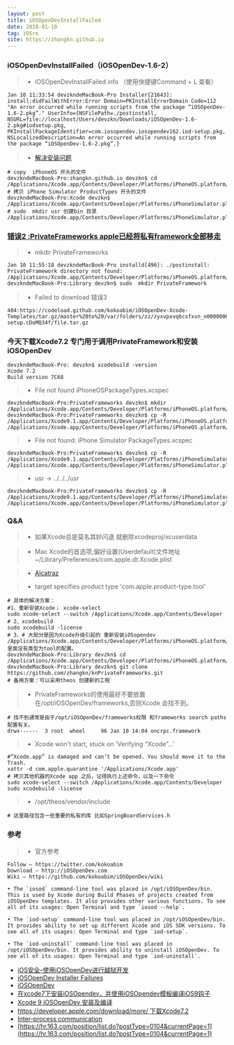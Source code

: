 ```yaml
---
layout: post
title: iOSOpenDevInstallFailed
date: 2018-01-10
tag: iOSre
site: https://zhangkn.github.io
---
```



###  iOSOpenDevInstallFailed（iOSOpenDev-1.6-2）


>* iOSOpenDevInstallFailed info （使用快捷键Command + L 查看）
```
Jan 10 11:33:54 devzkndeMacBook-Pro Installer[21643]: install:didFailWithError:Error Domain=PKInstallErrorDomain Code=112 "An error occurred while running scripts from the package “iOSOpenDev-1.6-2.pkg”." UserInfo={NSFilePath=./postinstall, NSURL=file://localhost/Users/devzkn/Downloads/iOSOpenDev-1.6-2.pkg#iodsetup.pkg, PKInstallPackageIdentifier=com.iosopendev.iosopendev162.iod-setup.pkg, NSLocalizedDescription=An error occurred while running scripts from the package “iOSOpenDev-1.6-2.pkg”.}
```

>* [解决安装问题](https://github.com/zhangkn/iosOpenDev)
```
# copy  iPhoneOS 开头的文件
devzkndeMacBook-Pro:zhangkn.github.io devzkn$ cd /Applications/Xcode.app/Contents/Developer/Platforms/iPhoneOS.platform/Developer/Library/Xcode/Specifications 
# 拷贝 iPhone Simulator ProductTypes 开头的文件
devzkndeMacBook-Pro:Xcode devzkn$ /Applications/Xcode.app/Contents/Developer/Platforms/iPhoneSimulator.platform/Developer/Library/Xcode/Specifications 
# sudo  mkdir usr 创建bin 目录
/Applications/Xcode.app/Contents/Developer/Platforms/iPhoneSimulator.platform/Developer/usr/bin
```

### [错误2 :PrivateFrameworks apple已经将私有framework全部移走](https://github.com/zhangkn/knPrivateFrameworks)

>*  mkdir PrivateFrameworks
```
Jan 10 11:55:18 devzkndeMacBook-Pro installd[496]: ./postinstall: PrivateFramework directory not found: /Applications/Xcode.app/Contents/Developer/Platforms/iPhoneOS.platform/Developer/SDKs/iPhoneOS11.1.sdk/System/Library/PrivateFrameworks
devzkndeMacBook-Pro:Library devzkn$ sudo  mkdir PrivateFramework
```

>*   Failed to download 错误3 
```
404:https://codeload.github.com/kokoabim/iOSOpenDev-Xcode-Templates/tar.gz/master%20to%20/var/folders/zz/zyxvpxvq6csfxvn_n0000000000000/T/iod-setup.cDoMQ34f/file.tar.gz
```

###  今天下载Xcode7.2 专门用于调用PrivateFramework和安装iOSOpenDev

```
devzkndeMacBook-Pro: devzkn$ xcodebuild -version
Xcode 7.2
Build version 7C68
```

>*  File not found iPhoneOSPackageTypes.xcspec
```
devzkndeMacBook-Pro:PrivateFrameworks devzkn$ mkdir  /Applications/Xcode.app/Contents/Developer/Platforms/iPhoneOS.platform/Developer/Library/Xcode/Specifications/
devzkndeMacBook-Pro:PrivateFrameworks devzkn$ cp -R  /Applications/Xcode9.1.app/Contents/Developer/Platforms/iPhoneOS.platform/Developer/Library/Xcode/Specifications/*  /Applications/Xcode.app/Contents/Developer/Platforms/iPhoneOS.platform/Developer/Library/Xcode/Specifications/
```

>* File not found: iPhone Simulator PackageTypes.xcspec
```
devzkndeMacBook-Pro:PrivateFrameworks devzkn$ cp -R  /Applications/Xcode9.1.app/Contents/Developer/Platforms/iPhoneSimulator.platform/Developer/Library/Xcode/Specifications/*  /Applications/Xcode.app/Contents/Developer/Platforms/iPhoneSimulator.platform/Developer/Library/Xcode/Specifications/
```
>*  usr -> ../../../usr

```
devzkndeMacBook-Pro:PrivateFrameworks devzkn$ cp -R /Applications/Xcode9.1.app/Contents/Developer/Platforms/iPhoneSimulator.platform/Developer/usr /Applications/Xcode.app/Contents/Developer/Platforms/iPhoneSimulator.platform/Developer/
```

### Q&A

>*  如果Xcode总是莫名其妙闪退 就删除xcodeproj/xcuserdata

>* Mac Xcode的首选项,偏好设置(Userdefault)文件地址 ~/Library/Preferences/com.apple.dt.Xcode.plist

>* [Alcatraz](https://github.com/alcatraz/Alcatraz)


>*  target specifies product type 'com.apple.product-type.tool'

```
# 具体的解决方案：
#1、重新安装Xcode； xcode-select
sudo xcode-select --switch /Applications/Xcode.app/Contents/Developer
# 2、xcodebuild
sudo xcodebuild -license
# 3、# 大部分是因为Xcode升级引起的 重新安装iOSopendev
/Applications/Xcode.app/Contents/Developer/Platforms/iPhoneOS.platform/Developer/Library/Xcode/Specifications/iPhoneOSProductType.xcspec里面没有类型为tool的配置。
devzkndeMacBook-Pro:Library devzkn$ cd /Applications/Xcode.app/Contents/Developer/Platforms/iPhoneOS.platform/Developer/SDKs/iPhoneOS9.3.sdk/System/Library/PrivateFrameworks
devzkndeMacBook-Pro:Library devzkn$ git clone https://github.com/zhangkn/knPrivateFrameworks.git
# 备用方案：可以采用theos 创建新的工程
```

>*  PrivateFrameworks的使用最好不要放置在/opt/iOSOpenDev/frameworks,否则Xcode 会找不到。
```
# 找不到通常是由于/opt/iOSOpenDev/frameworks权限 和frameworks search paths 配置有关。
drwx------  3 root  wheel     96 Jan 10 14:04 oncrpc.framework
```

>* Xcode won't start, stuck on 'Verifying “Xcode”…'
```
#“Xcode.app” is damaged and can’t be opened. You should move it to the Trash.
xattr -d com.apple.quarantine '/Applications/Xcode.app'
# 拷贝其他机器的Xcode app 之后，记得执行上述命令，以及一下命令
sudo xcode-select --switch /Applications/Xcode.app/Contents/Developer
sudo xcodebuild -license
```

>* /opt/theos/vendor/include

```
# 这里路径包含一些重要的私有的库 比如SpringBoardServices.h
```

### 参考

>* 官方参考

```
Follow — https://twitter.com/kokoabim
Download — http://iOSOpenDev.com
Wiki — https://github.com/kokoabim/iOSOpenDev/wiki

• The `iosod` command-line tool was placed in /opt/iOSOpenDev/bin. This is used by Xcode during Build Phases of projects created from iOSOpenDev templates. It also provides other various functions. To see all of its usages: Open Terminal and type `iosod --help`.

• The `iod-setup` command-line tool was placed in /opt/iOSOpenDev/bin. It provides ability to set up different Xcode and iOS SDK versions. To see all of its usages: Open Terminal and type `iod-setup`.

• The `iod-uninstall` command-line tool was placed in /opt/iOSOpenDev/bin. It provides ability to uninstall iOSOpenDev. To see all of its usages: Open Terminal and type `iod-uninstall`.
```
- [iOS安全–使用iOSOpenDev进行越狱开发](http://www.blogfshare.com/iosopendev.html)
- [iOSOpenDev Installer Failures](https://github.com/kokoabim/iOSOpenDev/wiki/Troubleshoot)
- [iOSOpenDev](https://github.com/iFindTA/iOSOpenDev)
- [在xcode7下安装iOSOpendev，并使用iOSOpendev模板编译iOS9钩子](http://iosre.com/t/xcode7-iosopendev-iosopendev-ios9/1963)
- [Xcode 9 iOSOpenDev 安装及编译](http://bbs.iosre.com/t/xcode-9-iosopendev/10019/1)
- [https://developer.apple.com/download/more/ 下载Xcode7.2](https://developer.apple.com/download/more/) 
- [Inter-process communication](http://iphonedevwiki.net/index.php/Updating_extensions_for_iOS_7)
- [https://hr.163.com/position/list.do?postType=0104&currentPage=1](https://hr.163.com/position/list.do?postType=0104&currentPage=1)
